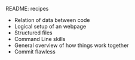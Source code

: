README: recipes

- Relation of data between code
- Logical setup of an webpage
- Structured files
- Command Line skills
- General overview of how things work together
- Commit flawless 